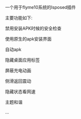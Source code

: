一个用于flyme10系统的lsposed插件

主要功能如下:

禁用安装APK时候的安全检查

使用原生的apk安装界面

自动apk

隐藏桌面应用标签

屏蔽充电动画

侧滑返回震动

隐藏状态看网速

主题和谐

...